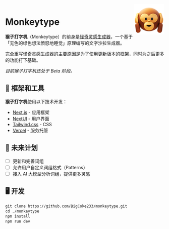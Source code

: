 <img align="right" src='./public/favicon.png'>

# Monkeytype

**猴子打字机**（Monkeytype）的前身是[怪奇灵感生成器](https://github.com/BigCoke233/bizarre-inspirer)，一个基于「无色的绿色想法愤怒地睡觉」原理编写的文字沙拉生成器。

完全重写怪奇灵感生成器的主要原因是为了使用更新版本的框架，同时为之后更多的功能打下基础。

*目前猴子打字机还处于 Beta 阶段。*

## 🚀 框架和工具

**猴子打字机**使用以下技术开发：

- [Next.js](https://nextjs.org/) - 应用框架
- [NextUI](https://nextui.org/) - 用户界面
- [Tailwind.css](https://tailwindcss.com/) - CSS
- [Vercel](https://vercel.com/) - 服务托管

## 📒 未来计划

- [ ] 更新和完善词组
- [ ] 允许用户自定义词组格式（Patterns）
- [ ] 接入 AI 大模型分析词组，提供更多灵感

## 🖥️ 开发

```
git clone https://github.com/BigCoke233/monkeytype.git
cd ./monkeytype
npm install
npm run dev
```
